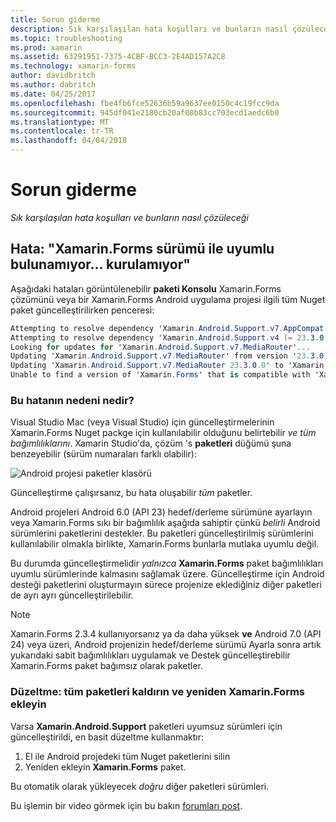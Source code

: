 ```yaml
---
title: Sorun giderme
description: Sık karşılaşılan hata koşulları ve bunların nasıl çözüleceği
ms.topic: troubleshooting
ms.prod: xamarin
ms.assetid: 63291951-7375-4CBF-BCC3-2E4AD157A2C8
ms.technology: xamarin-forms
author: davidbritch
ms.author: dabritch
ms.date: 04/25/2017
ms.openlocfilehash: fbe4fb6fce52636b59a9637ee0150c4c19fcc9da
ms.sourcegitcommit: 945df041e2180cb20af08b83cc703ecd1aedc6b0
ms.translationtype: MT
ms.contentlocale: tr-TR
ms.lasthandoff: 04/04/2018
---
```

# <a name="troubleshooting"></a>Sorun giderme

_Sık karşılaşılan hata koşulları ve bunların nasıl çözüleceği_

## <a name="error-unable-to-find-a-version-of-xamarinforms-compatible-with"></a>Hata: "Xamarin.Forms sürümü ile uyumlu bulunamıyor... kurulamıyor"

Aşağıdaki hataları görüntülenebilir **paketi Konsolu** Xamarin.Forms çözümünü veya bir Xamarin.Forms Android uygulama projesi ilgili tüm Nuget paket güncelleştirilirken penceresi:

```csharp
Attempting to resolve dependency 'Xamarin.Android.Support.v7.AppCompat (= 23.3.0.0)'.
Attempting to resolve dependency 'Xamarin.Android.Support.v4 (= 23.3.0.0)'.
Looking for updates for 'Xamarin.Android.Support.v7.MediaRouter'...
Updating 'Xamarin.Android.Support.v7.MediaRouter' from version '23.3.0.0' to '23.3.1.0' in project 'Todo.Droid'.
Updating 'Xamarin.Android.Support.v7.MediaRouter 23.3.0.0' to 'Xamarin.Android.Support.v7.MediaRouter 23.3.1.0' failed.
Unable to find a version of 'Xamarin.Forms' that is compatible with 'Xamarin.Android.Support.v7.MediaRouter 23.3.0.0'.
```

### <a name="what-causes-this-error"></a>Bu hatanın nedeni nedir?

Visual Studio Mac (veya Visual Studio) için güncelleştirmelerinin Xamarin.Forms Nuget packge için kullanılabilir olduğunu belirtebilir *ve tüm bağımlılıklarını*. Xamarin Studio'da, çözüm 's **paketleri** düğümü şuna benzeyebilir (sürüm numaraları farklı olabilir):

![](images/updates-available.png "Android projesi paketler klasörü")

Güncelleştirme çalışırsanız, bu hata oluşabilir _tüm_ paketler.

Android projeleri Android 6.0 (API 23) hedef/derleme sürümüne ayarlayın veya Xamarin.Forms sıkı bir bağımlılık aşağıda sahiptir çünkü *belirli* Android sürümlerini paketlerini destekler. Bu paketleri güncelleştirilmiş sürümlerini kullanılabilir olmakla birlikte, Xamarin.Forms bunlarla mutlaka uyumlu değil.

Bu durumda güncelleştirmelidir _yalnızca_ **Xamarin.Forms** paket bağımlılıkları uyumlu sürümlerinde kalmasını sağlamak üzere. Güncelleştirme için Android desteği paketlerini oluşturmayın sürece projenize eklediğiniz diğer paketleri de ayrı ayrı güncelleştirilebilir.


> [!NOTE]
> Xamarin.Forms 2.3.4 kullanıyorsanız ya da daha yüksek **ve** Android 7.0 (API 24) veya üzeri, Android projenizin hedef/derleme sürümü Ayarla sonra artık yukarıdaki sabit bağımlılıkları uygulamak ve Destek güncelleştirebilir Xamarin.Forms paket bağımsız olarak paketler.


### <a name="fix-remove-all-packages-and-re-add-xamarinforms"></a>Düzeltme: tüm paketleri kaldırın ve yeniden Xamarin.Forms ekleyin

Varsa **Xamarin.Android.Support** paketleri uyumsuz sürümleri için güncelleştirildi, en basit düzeltme kullanmaktır:

1. El ile Android projedeki tüm Nuget paketlerini silin
2. Yeniden ekleyin **Xamarin.Forms** paket.

Bu otomatik olarak yükleyecek *doğru* diğer paketleri sürümleri.

Bu işlemin bir video görmek için bu bakın [forumları post](https://forums.xamarin.com/discussion/comment/170012/#Comment_170012).
